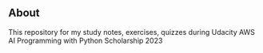 <h2>About</h2>

This repository for my study notes, exercises, quizzes during Udacity AWS AI Programming with Python Scholarship 2023 
